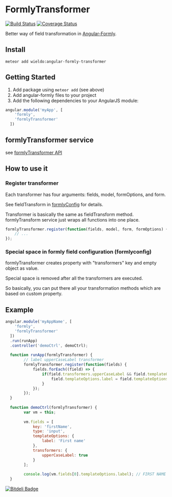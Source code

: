 FormlyTransformer
==========

[![Build Status](https://travis-ci.org/wieldo/angular-formly-transformer.svg)](https://travis-ci.org/wieldo/angular-formly-transformer)
[![Coverage Status](https://coveralls.io/repos/wieldo/angular-formly-transformer/badge.svg?branch=master&service=github)](https://coveralls.io/github/wieldo/angular-formly-transformer?branch=master)

Better way of field transformation in [Angular-Formly].

## Install

```
meteor add wieldo:angular-formly-transformer
```


## Getting Started

1. Add package using `meteor add` (see above)
2. Add angular-formly files to your project
3. Add the following dependencies to your AngularJS module:

```javascript
angular.module('myApp', [
    'formly',
    'formlyTransformer'
  ])
```

## formlyTransformer service

see [formlyTransformer API]

## How to use it

### Register transformer

Each transformer has four arguments: fields, model, formOptions, and form.

See fieldTransform in [formlyConfig] for details.

Transformer is basically the same as fieldTransform method.
formlyTransform service just wraps all functions into one place.

```javascript
formlyTransformer.register(function(fields, model, form, formOptions) {
    // ...
});
```

### Special space in formly field configuration (formlyconfig)

formlyTransformer creates property with "transformers" key and empty object as value.

Special space is removed after all the transformers are executed.

So basically, you can put there all your transformation methods which are based on custom property.

## Example

```javascript
angular.module('myAppName', [
    'formly',
    'formlyTransformer'
  ])
  .run(runApp)
  .controller('demoCtrl', demoCtrl);
  
  function runApp(formlyTransformer) {
        // label upperCaseLabel transformer
        formlyTransformer.register(function(fields) {
            fields.forEach((field) => {
                if(field.transformers.upperCaseLabel && field.templateOptions && field.templateOptions.label) {
                    field.templateOptions.label = field.templateOptions.label.toUpperCase();
                }
            });
        });
  }
  
  function demoCtrl(formlyTransformer) {
        var vm = this;
        
        vm.fields = [
            key: 'firstName',
            type: 'input',
            templateOptions: {
                label: 'First name'
            },
            transformers: {
                upperCaseLabel: true
            }
        ];
        
        console.log(vm.fields[0].templateOptions.label); // FIRST NAME
  }
```

[Angular-Formly]: http://angular-formly.com
[formlyConfig]: http://docs.angular-formly.com/v7.2.3/docs/formlyconfig
[formlyTransformer API]: api.md

[![Bitdeli Badge](https://d2weczhvl823v0.cloudfront.net/wieldo/angular-formly-transformer/trend.png)](https://bitdeli.com/free "Bitdeli Badge")